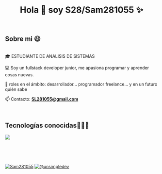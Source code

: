 <h1 align="center">Hola 👋  soy S28/Sam281055 ✨ </h1> 
<br>
<h2>Sobre mi 😃</h2>
<!--Intro start-->

<p align="left">
  <br>
🎓 ESTUDIANTE DE ANALISIS DE SISTEMAS

💻 Soy un fullstack developer junior, me apasiona programar y aprender cosas nuevas.

📝 roles en el ámbito: desarrollador... programador freelance... y en un futuro quién sabe

📫 Contacto: **SL281055@gmail.com**
<!--Intro end-->
  </p>
<br>

<h2 >Tecnologías conocidas👨🏻‍💻</h2>
<!--tech stack icons-->
<p align="left">
  <a href="https://skillicons.dev">
    <img src="https://skillicons.dev/icons?i=androidstudio,aws,angular,bun,cs,java,idea,py,dotnet,react,css,html,js,ts,nestjs,tailwind,nodejs,mysql,sqlite,firebase,git,gitlab,github,postman,vscode,bash,linux,mint,ps&perline=12" />
  </a>
</p>
<br>
<br>
<br>
<p align="left">
<a href="https://www.linkedin.com/in/samuel-lin-279119255/" target="blank"><img align="center" src="https://img.shields.io/badge/LinkedIn-0077B5?style=for-the-badge&logo=linkedin&logoColor=white" alt="Sam281055"/></a>
<a href = "mailto:SL281055@gmail.com" target="blank"><img align="center" src="https://img.shields.io/badge/Gmail-D14836?style=for-the-badge&logo=gmail&logoColor=white" alt="@unsimpledev"  /></a>
  </p>
